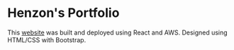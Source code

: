# Henzon's Portfolio

This [website](http://henzonz.com/) was built and deployed using React and AWS. Designed using HTML/CSS with Bootstrap.

